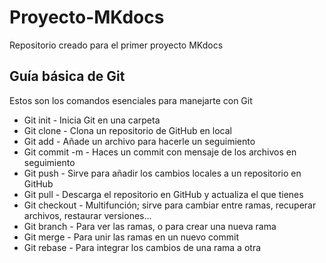# Proyecto-MKdocs
Repositorio creado para el primer proyecto MKdocs

## Guía básica de Git
Estos son los comandos esenciales para manejarte con Git
* Git init - Inicia Git en una carpeta
* Git clone - Clona un repositorio de GitHub en local
* Git add - Añade un archivo para hacerle un seguimiento
* Git commit -m - Haces un commit con mensaje de los archivos en seguimiento
* Git push - Sirve para añadir los cambios locales a un repositorio en GitHub
* Git pull - Descarga el repositorio en GitHub y actualiza el que tienes
* Git checkout - Multifunción; sirve para cambiar entre ramas, recuperar archivos, restaurar versiones...
* Git branch - Para ver las ramas, o para crear una nueva rama
* Git merge - Para unir las ramas en un nuevo commit
* Git rebase - Para integrar los cambios de una rama a otra
